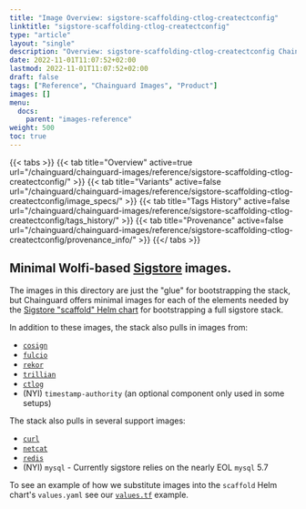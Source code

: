 ```yaml
---
title: "Image Overview: sigstore-scaffolding-ctlog-createctconfig"
linktitle: "sigstore-scaffolding-ctlog-createctconfig"
type: "article"
layout: "single"
description: "Overview: sigstore-scaffolding-ctlog-createctconfig Chainguard Image"
date: 2022-11-01T11:07:52+02:00
lastmod: 2022-11-01T11:07:52+02:00
draft: false
tags: ["Reference", "Chainguard Images", "Product"]
images: []
menu:
  docs:
    parent: "images-reference"
weight: 500
toc: true
---
```


{{< tabs >}}
{{< tab title="Overview" active=true url="/chainguard/chainguard-images/reference/sigstore-scaffolding-ctlog-createctconfig/" >}}
{{< tab title="Variants" active=false url="/chainguard/chainguard-images/reference/sigstore-scaffolding-ctlog-createctconfig/image_specs/" >}}
{{< tab title="Tags History" active=false url="/chainguard/chainguard-images/reference/sigstore-scaffolding-ctlog-createctconfig/tags_history/" >}}
{{< tab title="Provenance" active=false url="/chainguard/chainguard-images/reference/sigstore-scaffolding-ctlog-createctconfig/provenance_info/" >}}
{{</ tabs >}}



## Minimal Wolfi-based [Sigstore](https://sigstore.dev) images.

The images in this directory are just the "glue" for bootstrapping the stack,
but Chainguard offers minimal images for each of the elements needed by the
[Sigstore "scaffold" Helm chart](https://github.com/sigstore/helm-charts/tree/main/charts/scaffold)
for bootstrapping a full sigstore stack.

In addition to these images, the stack also pulls in images from:
- [`cosign`](../cosign)
- [`fulcio`](../fulcio/)
- [`rekor`](../rekor)
- [`trillian`](../trillian)
- [`ctlog`](../ctlog)
- (NYI) `timestamp-authority` (an optional component only used in some setups)

The stack also pulls in several support images:
- [`curl`](../curl)
- [`netcat`](../netcat)
- [`redis`](../redis)
- (NYI) `mysql` - Currently sigstore relies on the nearly EOL `mysql` 5.7

To see an example of how we substitute images into the `scaffold` Helm chart's
`values.yaml` see our [`values.tf`](./tests/values.tf) example.

